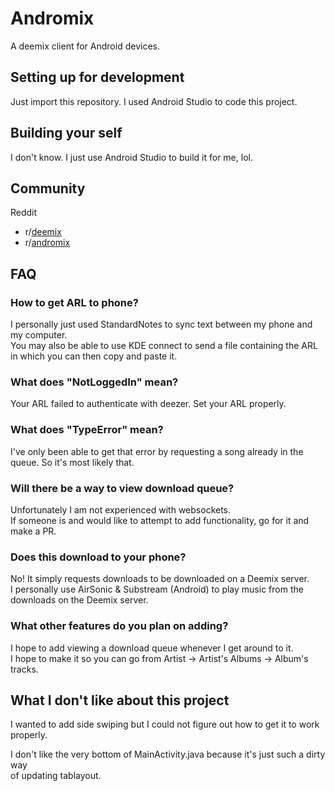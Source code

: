 

# Andromix

A deemix client for Android devices.

## Setting up for development

Just import this repository. I used Android Studio to code this project.

## Building your self

I don't know. I just use Android Studio to build it for me, lol.

## Community

Reddit
- r/[deemix](https://www.reddit.com/r/deemix/)
- r/[andromix](https://www.reddit.com/r/Andromix/)


## FAQ

### How to get ARL to phone?

I personally just used StandardNotes to sync text between my phone and my computer.  
You may also be able to use KDE connect to send a file containing the ARL in which you can then copy and paste it.

### What does "NotLoggedIn" mean?

Your ARL failed to authenticate with deezer. Set your ARL properly.

### What does "TypeError" mean?

I've only been able to get that error by requesting a song already in the queue. So it's most likely that.

### Will there be a way to view download queue?

Unfortunately I am not experienced with websockets.  
If someone is and would like to attempt to add functionality, go for it and make a PR.

### Does this download to your phone?

No! It simply requests downloads to be downloaded on a Deemix server.  
I personally use AirSonic & Substream (Android) to play music from the downloads on the Deemix server.

### What other features do you plan on adding?

I hope to add viewing a download queue whenever I get around to it.  
I hope to make it so you can go from Artist -> Artist's Albums -> Album's tracks.

## What I don't like about this project

I wanted to add side swiping but I could not figure out how to get it to work properly.

I don't like the very bottom of MainActivity.java because it's just such a dirty way  
of updating tablayout.
